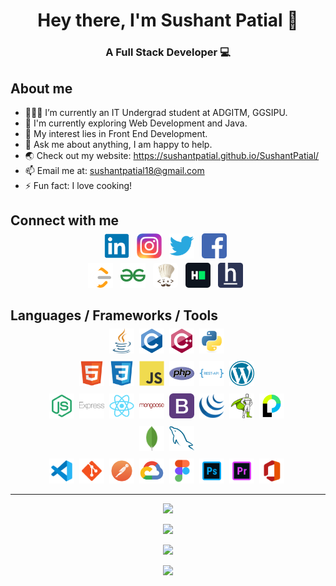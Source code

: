 # <div align="center">Hey there, I'm Sushant Patial 👋</div>

### <div align="center">A Full Stack Developer 💻</div>

## About me
- 👨🏽‍💻 I’m currently an IT Undergrad student at ADGITM, GGSIPU.
- 🌱 I'm currently exploring Web Development and Java.
- 🤔 My interest lies in Front End Development.
- 💬 Ask me about anything, I am happy to help.
- 🌏 Check out my website: https://sushantpatial.github.io/SushantPatial/
- 📫 Email me at: sushantpatial18@gmail.com
- ⚡ Fun fact: I love cooking!

## Connect with me
<p align="center" style="margin-top:-10px">
  <a href="https://www.linkedin.com/in/sushant-patial-2895a7204/" style="text-decoration: none;">
    <img src="assets/images/icons/LinkedIn.png" alt="LinkedIn" height="40" style="; border-radius:5px;">
  </a>&nbsp;
  <a href="https://www.instagram.com/sushant_patial/" style="text-decoration: none;">
    <img src="assets/images/icons/Instagram.png" alt="Instagram" height="40" style="">
  </a>&nbsp;
  <a href="https://twitter.com/SushantPatial1" style="text-decoration: none;">
    <img src="assets/images/icons/Twitter.png" alt="Twitter" height="40" style="">
  </a>&nbsp;
  <a href="https://www.facebook.com/sushant.patial.77/" style="text-decoration: none;">
    <img src="assets/images/icons/Facebook.png" alt="Facebook" height="40" style="border-radius:5px;">
  </a>&nbsp;
</p>
<p align="center" style="margin-top:-10px">
  <a href="https://leetcode.com/SushantPatial/" style="text-decoration: none;">
    <img src="assets/images/icons/Leetcode.png" alt="Leetcode" height="40" style="">
  </a>&nbsp;
  <a href="https://auth.geeksforgeeks.org/user/sushantpatial18/profile" style="text-decoration: none;">
    <img src="assets/images/icons/GFG.png" alt="GFG" height="40" style="">
  </a>&nbsp;
  <a href="https://www.codechef.com/users/sushantpatial" style="text-decoration: none;">
    <img src="assets/images/icons/Codechef.png" alt="Codechef" height="40" style="border-radius:5px;">
  </a>&nbsp;
  <a href="https://www.hackerrank.com/sushantpatial18" style="text-decoration: none;">
    <img src="assets/images/icons/Hackerrank.png" alt="Hackerrank" height="40" style="border-radius:5px;">
  </a>&nbsp;
  <a href="https://www.hackerearth.com/@sushantpatial18" style="text-decoration: none;">
    <img src="assets/images/icons/Hackerearth.png" alt="Hackerearth" height="40" style="">
  </a>&nbsp;
</p>

## Languages / Frameworks / Tools
<p align="center" style="margin-top:-10px">
  <img src="assets/images/icons/Java.png" alt="Java" height="40" style="">&nbsp;
  <img src="assets/images/icons/C.png" alt="C" height="40" style="">&nbsp;
  <img src="assets/images/icons/C++Alt.png" alt="CPP" height="40" style="">&nbsp;
  <img src="assets/images/icons/Python.png" alt="Python" height="40" style="">&nbsp;
</p>
<p align="center" style="margin-top:-5px">
  <img src="assets/images/icons/HTML.png" alt="HTML" height="40" style="">&nbsp;
  <img src="assets/images/icons/CSS.png" alt="CSS" height="40" style="">&nbsp;
  <img src="assets/images/icons/JavaScript.png" alt="JavaScript" height="40" style="">&nbsp;
  <img src="assets/images/icons/PHP.png" alt="PHP" height="40" style="">&nbsp;
  <img src="assets/images/icons/RESTAPI.png" alt="RESTAPI" height="40" style="">&nbsp;
  <img src="assets/images/icons/WordPress.png" alt="WordPress" height="40" style="">&nbsp;
</p>
<p align="center" style="margin-top:-5px">
  <img src="assets/images/icons/Node.png" alt="NodeJS" height="40" style="">&nbsp;
  <img src="assets/images/icons/Express.png" alt="ExpressJS" height="40" style="">&nbsp;
  <img src="assets/images/icons/React.png" alt="ReactJS" height="40" style="">&nbsp;
  <img src="assets/images/icons/Mongoose.png" alt="Mongoose" height="40" style="">&nbsp;
  <img src="assets/images/icons/Bootstrap.png" alt="Bootstrap" height="40" style="">&nbsp;
  <img src="assets/images/icons/jQuery.png" alt="jQuery" height="40" style="">&nbsp;
  <img src="assets/images/icons/GSAP.png" alt="GSAP" height="40" style="">&nbsp;
  <img src="assets/images/icons/Passport.png" alt="PassportJS" height="40" style="">&nbsp;
</p>
<p align="center" style="margin-top:-5px">
  <img src="assets/images/icons/MongoDB.png" alt="MongoDB" height="40" style="">&nbsp;
  <img src="assets/images/icons/MySQL.png" alt="MySQL" height="40" style="">&nbsp;
</p>
<p align="center" style="margin-top:-5px">
  <img src="assets/images/icons/VS.png" alt="VS" height="40" style="">&nbsp;
  <img src="assets/images/icons/Git.png" alt="Git" height="40" style="">&nbsp;
  <img src="assets/images/icons/Postman.png" alt="Postman" height="40" style="">&nbsp;
  <img src="assets/images/icons/GCloud.png" alt="GCloud" height="40" style="">&nbsp;
  <img src="assets/images/icons/Figma.png" alt="Figma" height="40" style="">&nbsp;
  <img src="assets/images/icons/Photoshop.png" alt="Photoshop" height="40" style="">&nbsp;
  <img src="assets/images/icons/Premiere.png" alt="Premiere" height="40" style="">&nbsp;
  <img src="assets/images/icons/Office.png" alt="Office" height="40" style="">&nbsp;
</p>

<hr>

<p align="center">
  <img src="https://komarev.com/ghpvc/?username=SushantPatial">
</p>
<p align="center">
  <kbd><img src="https://github-readme-stats.vercel.app/api/top-langs/?username=SushantPatial&theme=tokyonight"></kbd>
</p>
<p align="center">
  <kbd><img src="https://github-readme-streak-stats.herokuapp.com/?user=SushantPatial&theme=tokyonight"></kbd>
</p>
<p align="center">
  <kbd><img src="https://github-readme-stats.vercel.app/api?username=SushantPatial&theme=tokyonight&show_icons=true"></kbd>
</p>
